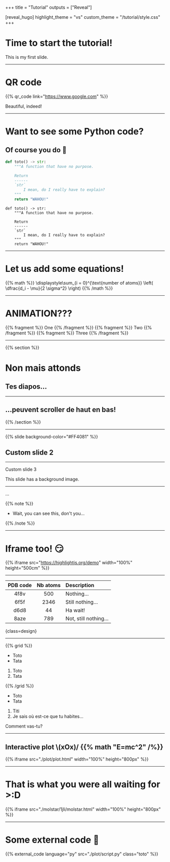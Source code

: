 +++
title = "Tutorial"
outputs = ["Reveal"]

[reveal_hugo]
highlight_theme = "vs"
custom_theme = "/tutorial/style.css"
+++

# Time to start the tutorial!

This is my first slide.

---

# QR code 
{{% qr_code link="https://www.google.com" %}}

Beautiful, indeed!

---

# Want to see some Python code?

## Of course you do 👀

```python
def toto() -> str:
    """A function that have no purpose.

    Return
    ------
    `str`
        I mean, do I really have to explain?
    """
    return "WAHOU!"
```

```python{1|2-8|}
def toto() -> str:
    """A function that have no purpose.

    Return
    ------
    `str`
        I mean, do I really have to explain?
    """
    return "WAHOU!"
```

---

# Let us add some equations!

{{% math %}}
\displaystyle\sum_{i = 0}^{\text{number of atoms}} \left( \dfrac{d_i - \mu}{2 \sigma^2} \right)
{{% /math %}}

---

# ANIMATION???

{{% fragment %}} One {{% /fragment %}}
{{% fragment %}} Two {{% /fragment %}}
{{% fragment %}} Three {{% /fragment %}}

---

{{% section %}}

# Non mais attonds

## Tes diapos…

---

## …peuvent scroller de haut en bas!

{{% /section %}}

---

{{% slide background-color="#FF4081" %}}

## Custom slide 2

---

Custom slide 3

This slide has a background image.

---

…

{{% note %}}

-   Wait, you can see this, don't you…

{{% /note %}}

---

# Iframe too! 😏

{{% iframe src="https://highlightjs.org/demo" width="100%" height="500cm" %}}

---

| **PDB code** | **Nb atoms** | **Description**     |
| :----------: | :----------: | :------------------ |
|     4f8v     |     500      | Nothing…            |
|     6f5f     |     2346     | Still nothing…      |
|     d6d8     |      44      | Ha wait!            |
|     8aze     |     789      | Not, still nothing… |
{class=design}

---

{{% grid %}}

- Toto
- Tata

1. Toto
2. Tata

{{% /grid %}}

- Toto
- Tata

1. Titi
2. Je sais où est-ce que tu habites…

Comment vas-tu?

---

## Interactive plot \\(xOx)/ {{% math "E=mc^2" /%}} 

{{% iframe src="./plot/plot.html" width="100%" height="800px" %}}

---

# That is what you were all waiting for >:D

<!-- Add style, class and id attributes for HTML -->
{{% iframe src="./molstar/1jli/molstar.html" width="100%" height="800px" %}}

---

# Some external code 🤯

{{% external_code language="py" src="./plot/script.py" class="toto" %}}
